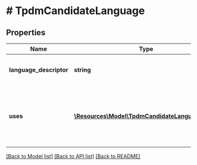 # # TpdmCandidateLanguage

## Properties

Name | Type | Description | Notes
------------ | ------------- | ------------- | -------------
**language_descriptor** | **string** | A specification of which written or spoken communication is being used. |
**uses** | [**\Resources\Model\TpdmCandidateLanguageUse[]**](TpdmCandidateLanguageUse.md) | An unordered collection of candidateLanguageUses. A description of how the language is used (e.g. Home Language, Native Language, Spoken Language). | [optional]

[[Back to Model list]](../../README.md#models) [[Back to API list]](../../README.md#endpoints) [[Back to README]](../../README.md)
